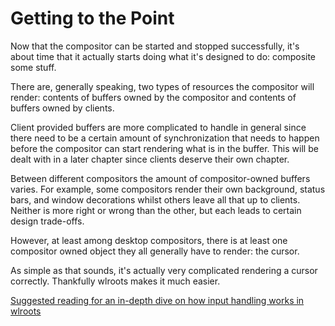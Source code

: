 # Getting to the Point
Now that the compositor can be started and stopped successfully, it's about time
that it actually starts doing what it's designed to do: composite some stuff.

There are, generally speaking, two types of resources the compositor will
render: contents of buffers owned by the compositor and contents of buffers
owned by clients. 

Client provided buffers are more complicated to handle in general since there
need to be a certain amount of synchronization that needs to happen before the
compositor can start rendering what is in the buffer. This will be dealt with in
a later chapter since clients deserve their own chapter.

Between different compositors the amount of compositor-owned buffers varies.
For example, some compositors render their own background, status bars, and
window decorations whilst others leave all that up to clients. Neither is more
right or wrong than the other, but each leads to certain design trade-offs.

However, at least among desktop compositors, there is at least one 
compositor owned object they all generally have to render: the cursor.

As simple as that sounds, it's actually very complicated rendering a cursor
correctly. Thankfully wlroots makes it much easier.

[Suggested reading for an in-depth dive on how input handling works in
wlroots](https://drewdevault.com/2018/07/17/Input-handling-in-wlroots.html)

